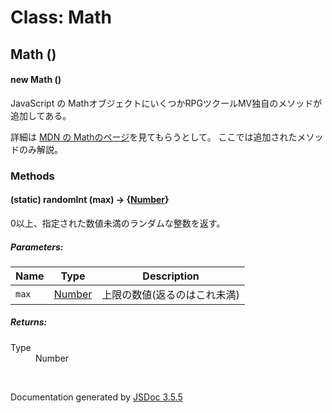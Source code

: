 # Class: Math

## Math ()

#### new Math ()

JavaScript の MathオブジェクトにいくつかRPGツクールMV独自のメソッドが追加してある。

詳細は [MDN の Mathのページ](https://developer.mozilla.org/ja/docs/Web/JavaScript/Reference/Global_Objects/Math)を見てもらうとして。
ここでは追加されたメソッドのみ解説。


### Methods

#### (static) randomInt (max) → {[Number](Number.md)}
0以上、指定された数値未満のランダムな整数を返す。

##### Parameters:

| Name | Type | Description |
| --- | --- | --- |
| `max` | [Number](Number.md) | 上限の数値(返るのはこれ未満) |


##### Returns:

<dl>
    <dt> Type </dt>
    <dd>
        <span>Number</span>
    </dd>
</dl>
 <br>

  Documentation generated by [JSDoc 3.5.5](https://github.com/jsdoc3/jsdoc)
